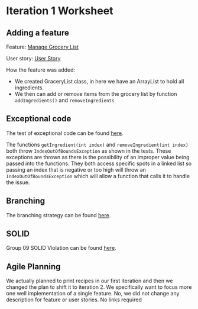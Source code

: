 Iteration 1 Worksheet
=====================

Adding a feature
-----------------

Feature: [Manage Grocery List](https://code.cs.umanitoba.ca/winter-2022-a02/group-8/recipe-app/-/issues/2)

User story: [User Story](https://code.cs.umanitoba.ca/winter-2022-a02/group-8/recipe-app/-/issues/8)

How the feature was added:

- We created GraceryList class, in here we have an ArrayList to hold all ingredients.
- We then can add or remove items from the grocery list by function `addIngredients()` and `removeIngredients`

Exceptional code
----------------

The test of exceptional code can be found [here](https://code.cs.umanitoba.ca/winter-2022-a02/group-8/recipe-app/-/blob/main/GroceryList/src/GroceryListTest.java).

The functions `getIngredient(int index)` and `removeIngredient(int index)` both throw `IndexOutOfBoundsException` as shown in the tests. These exceptions are thrown as there is the possibility of an improper value being passed into the functions.  They both access specific spots in a linked list so passing an index that is negative or too high will throw an `IndexOutOfBoundsException` which will allow a function that calls it to handle the issue.

Branching
----------

The branching strategy can be found [here](https://code.cs.umanitoba.ca/winter-2022-a02/group-8/recipe-app/-/blob/main/Branching-Strategy.md).

SOLID
-----

Group 09 SOLID Violation can be found [here](https://code.cs.umanitoba.ca/winter-2022-a02/group-9/chefsnotes/-/issues/49).

Agile Planning
--------------

We actually planned to print recipes in our first iteration and then we changed the plan to shift it to iteration 2.
We specifically want to focus more one well implementation of a single feature. No, we did not change any description for feature or user stories. No links required

